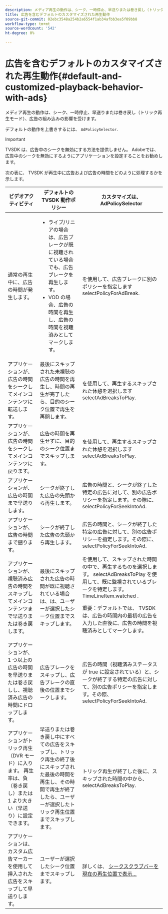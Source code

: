 ```yaml
---
description: メディア再生の動作は、シーク、一時停止、早送りまたは巻き戻し（トリック再生モード）、広告の組み込みの影響を受けます。
title: 広告を含むデフォルトのカスタマイズされた再生動作
source-git-commit: 02ebc3548a254b2a6554f1ab34afbb3ea5f09bb8
workflow-type: tm+mt
source-wordcount: '542'
ht-degree: 0%

---
```


# 広告を含むデフォルトのカスタマイズされた再生動作{#default-and-customized-playback-behavior-with-ads}

メディア再生の動作は、シーク、一時停止、早送りまたは巻き戻し（トリック再生モード）、広告の組み込みの影響を受けます。

デフォルトの動作を上書きするには、 `AdPolicySelector`.

>[!IMPORTANT]
>
>TVSDK は、広告中のシークを無効にする方法を提供しません。 Adobeでは、広告中のシークを無効にするようにアプリケーションを設定することをお勧めします。

次の表に、 TVSDK が再生中に広告および広告の時間をどのように処理するかを示します。

<table id="table_466538B1C2A646B89EB4F9AA111203BE"> 
 <thead> 
  <tr> 
   <th colname="col1" class="entry"> ビデオアクティビティ </th> 
   <th colname="col2" class="entry"> デフォルトの TVSDK 動作ポリシー </th> 
   <th colname="col3" class="entry">カスタマイズは、 <span class="codeph"> AdPolicySelector</span> </th> 
  </tr>
 </thead>
 <tbody> 
  <tr> 
   <td colname="col1"> 通常の再生中に、広告の時間が発生します。 </td> 
   <td colname="col2"> 
    <ul id="ul_10D2638676EA4ADDA718E61BD4FDC1D2"> 
     <li id="li_D5CC30F063934C738971E2E8AF00C137"> ライブ/リニアの場合は、広告ブレークが既に視聴されている場合でも、広告ブレークを再生します。 </li> 
     <li id="li_D962C0938DA74186AE99D117E5A74E38">VOD の場合、広告の時間を再生し、広告の時間を視聴済みとしてマークします。 </li> 
    </ul> </td> 
   <td colname="col3">を使用して、広告ブレークに別のポリシーを指定します <span class="codeph"> selectPolicyForAdBreak</span>. </td> 
  </tr> 
  <tr> 
   <td colname="col1"> アプリケーションが、広告の時間をシークしてメインコンテンツに転送します。 </td> 
   <td colname="col2"> 最後にスキップされた未視聴の広告の時間を再生し、時間の再生が完了したら、目的のシーク位置で再生を再開します。 </td> 
   <td colname="col3">を使用して、再生するスキップされた休憩を選択します <span class="codeph"> selectAdBreaksToPlay</span>. </td> 
  </tr> 
  <tr> 
   <td colname="col1"> アプリケーションが、広告の時間をシークしてメインコンテンツに戻ります。 </td> 
   <td colname="col2"> 広告の時間を再生せずに、目的のシーク位置までスキップします。 </td> 
   <td colname="col3">を使用して、再生するスキップされた休憩を選択します <span class="codeph"> selectAdBreaksToPlay</span>. </td> 
  </tr> 
  <tr> 
   <td colname="col1"> アプリケーションが、広告の時間まで早送りします。 </td> 
   <td colname="col2"> シークが終了した広告の先頭から再生します。 </td> 
   <td colname="col3">広告の時間と、シークが終了した特定の広告に対して、別の広告ポリシーを指定します。その際に、 <span class="codeph"> selectPolicyForSeekIntoAd</span>. </td> 
  </tr> 
  <tr> 
   <td colname="col1"> アプリケーションが、広告の時間まで遡ります。 </td> 
   <td colname="col2"> シークが終了した広告の先頭から再生します。 </td> 
   <td colname="col3">広告の時間と、シークが終了した特定の広告に対して、別の広告ポリシーを指定します。その際に、 <span class="codeph"> selectPolicyForSeekIntoAd</span>. </td> 
  </tr> 
  <tr> 
   <td colname="col1"> アプリケーションが、視聴済み広告の時間をスキップしてメインコンテンツまで早送りまたは巻き戻します。 </td> 
   <td colname="col2"> 最後にスキップされた広告の時間が既に視聴されている場合は、は、ユーザーが選択したシーク位置までスキップします。 </td> 
   <td colname="col3">を使用して、スキップされた時間の中で、再生するものを選択します。 <span class="codeph"> selectAdBreaksToPlay</span> を使用して、既に監視されているブレークを特定します。 <span class="codeph"> TimeLineItem.watched</span> . <p>重要：デフォルトでは、 TVSDK は、広告の時間内の最初の広告を入力した直後に、広告の時間を視聴済みとしてマークします。 </p> </td> 
  </tr> 
  <tr> 
   <td colname="col1"> アプリケーションが、1 つ以上の広告の時間を早送りまたは巻き戻しし、視聴済み広告の時間にドロップします。 </td> 
   <td colname="col2"> 広告ブレークをスキップし、広告ブレークの直後の位置までシークします。 </td> 
   <td colname="col3">広告の時間（視聴済みステータスが true に設定されている）と、シークが終了する特定の広告に対して、別の広告ポリシーを指定します。その際、 <span class="codeph"> selectPolicyForSeekIntoAd</span>. </td> 
  </tr> 
  <tr> 
   <td colname="col1"> アプリケーションがトリック再生（DVR モード）に入ります。 再生率は、負（巻き戻し）または 1 より大きい（早送り）に設定できます。 </td> 
   <td colname="col2"> 早送りまたは巻き戻し中にすべての広告をスキップし、トリック再生の終了後にスキップされた最後の時間を再生し、その時間で再生が終了したら、ユーザーが選択したトリック再生位置までスキップします。 </td> 
   <td colname="col3">トリック再生が終了した後に、スキップされた時間の中から、 <span class="codeph"> selectAdBreaksToPlay</span>. </td> 
  </tr> 
  <tr> 
   <td colname="col1"> アプリケーションは、カスタム広告マーカーを使用して挿入された広告をスキップして早送りします。 </td> 
   <td colname="col2"> ユーザーが選択したシーク位置までスキップします。 </td> 
   <td colname="col3">詳しくは、 <a href="../../tvsdk-1.4-for-desktop-hls/t-psdk-dhls-1.4-configure/c-psdk-dhls-1.4-ui-configure/t-psdk-dhls-1.4-ui-seek-scrub-bar-display.md" format="dita" scope="local"> シークスクラブバーを現在の再生位置で表示…</a> </td> 
  </tr> 
 </tbody> 
</table>
